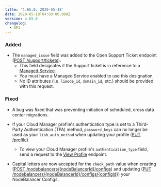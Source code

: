 ```yaml
---
title: '4.65.0: 2020-05-18'
date: 2020-05-18T04:00:00.000Z
version: 4.65.0
changelog:
  - API
---
```


### Added

- The `managed_issue` field was added to the Open Support Ticket endpoint ([POST /support/tickets](/api/v4/support-tickets/#post)).
    - This field designates if the Support ticket is in reference to a [Managed Service](https://www.linode.com/products/managed/).
    - You must have a Managed Service enabled to use this designation.
    - No ID attributes (i.e. `linode_id`, `domain_id`, etc.) should be provided with this request.

### Fixed

- A bug was fixed that was preventing initiation of scheduled, cross data center migrations.

- If your Cloud Manager profile's authentication type is set to a Third-Party Authentication (TPA) method, `password_keys` can no longer be used as your `lish_auth_method` when updating your profile ([PUT /profile](https://www.linode.com/docs/api/profile/)).
    - To view your Cloud Manager profile's `authentication_type` field, send a request to the [View Profile](https://www.linode.com/docs/api/profile/) endpoint.

- Capital letters are now accepted for the `check_path` value when creating ([POST /nodebalancers/{nodeBalancerId}/configs](https://www.linode.com/docs/api/nodebalancers/)) and updating ([PUT /nodebalancers/{nodeBalancerId}/configs/{configId}](https://www.linode.com/docs/api/nodebalancers/)) your NodeBalancer Configs.
